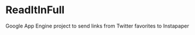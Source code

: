 ReadItInFull
============

Google App Engine project to send links from Twitter favorites to Instapaper